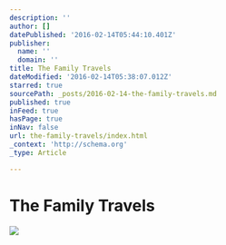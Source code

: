 ```yaml
---
description: ''
author: []
datePublished: '2016-02-14T05:44:10.401Z'
publisher:
  name: ''
  domain: ''
title: The Family Travels
dateModified: '2016-02-14T05:38:07.012Z'
starred: true
sourcePath: _posts/2016-02-14-the-family-travels.md
published: true
inFeed: true
hasPage: true
inNav: false
url: the-family-travels/index.html
_context: 'http://schema.org'
_type: Article

---
```

# The Family Travels
![](https://the-grid-user-content.s3-us-west-2.amazonaws.com/3faaa4a7-12f7-47d6-b0ad-de28af294857.png)